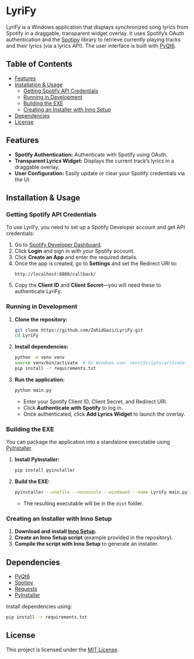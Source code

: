 # LyriFy

LyriFy is a Windows application that displays synchronized song lyrics from Spotify in a draggable, transparent widget overlay. It uses Spotify’s OAuth authentication and the [Spotipy](https://spotipy.readthedocs.io/) library to retrieve currently playing tracks and their lyrics (via a lyrics API). The user interface is built with [PyQt6](https://www.riverbankcomputing.com/software/pyqt/).

## Table of Contents

- [Features](#features)
- [Installation & Usage](#installation--usage)
  - [Getting Spotify API Credentials](#getting-spotify-api-credentials)
  - [Running in Development](#running-in-development)
  - [Building the EXE](#building-the-exe)
  - [Creating an Installer with Inno Setup](#creating-an-installer-with-inno-setup)
- [Dependencies](#dependencies)
- [License](#license)

## Features

- **Spotify Authentication:** Authenticate with Spotify using OAuth.
- **Transparent Lyrics Widget:** Displays the current track’s lyrics in a draggable overlay.
- **User Configuration:** Easily update or clear your Spotify credentials via the UI.

## Installation & Usage

### Getting Spotify API Credentials

To use LyriFy, you need to set up a Spotify Developer account and get API credentials:

1. Go to [Spotify Developer Dashboard](https://developer.spotify.com/dashboard/).
2. Click **Login** and sign in with your Spotify account.
3. Click **Create an App** and enter the required details.
4. Once the app is created, go to **Settings** and set the Redirect URI to:
   ```
   http://localhost:8888/callback/
   ```
5. Copy the **Client ID** and **Client Secret**—you will need these to authenticate LyriFy.

### Running in Development

1. **Clone the repository:**
   ```bash
   git clone https://github.com/ZahidGazi/LyriFy.git
   cd LyriFy
   ```
2. **Install dependencies:**
   ```bash
   python -m venv venv
   source venv/bin/activate  # On Windows use: venv\Scripts\activate
   pip install -r requirements.txt
   ```
3. **Run the application:**
   ```bash
   python main.py
   ```
   - Enter your Spotify Client ID, Client Secret, and Redirect URI.
   - Click **Authenticate with Spotify** to log in.
   - Once authenticated, click **Add Lyrics Widget** to launch the overlay.

### Building the EXE

You can package the application into a standalone executable using [PyInstaller](https://www.pyinstaller.org/).

1. **Install PyInstaller:**
   ```bash
   pip install pyinstaller
   ```
2. **Build the EXE:**
   ```bash
   pyinstaller --onefile --noconsole --windowed --name LyriFy main.py --add-data "res/icon.ico;res" --icon=res/icon.ico
   ```
   - The resulting executable will be in the `dist` folder.

### Creating an Installer with Inno Setup

1. **Download and install [Inno Setup](http://www.jrsoftware.org/isinfo.php).**
2. **Create an Inno Setup script** (example provided in the repository).
3. **Compile the script with Inno Setup** to generate an installer.

## Dependencies

- [PyQt6](https://pypi.org/project/PyQt6/)
- [Spotipy](https://pypi.org/project/spotipy/)
- [Requests](https://pypi.org/project/requests/)
- [PyInstaller](https://pypi.org/project/pyinstaller/)

Install dependencies using:
```bash
pip install -r requirements.txt
```

## License

This project is licensed under the [MIT License](LICENSE).